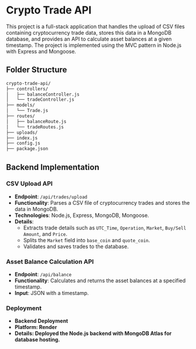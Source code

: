 # Crypto Trade API

This project is a full-stack application that handles the upload of CSV files containing cryptocurrency trade data, stores this data in a MongoDB database, and provides an API to calculate asset balances at a given timestamp. The project is implemented using the MVC pattern in Node.js with Express and Mongoose.

## Folder Structure

```bash
crypto-trade-api/
├── controllers/
│   ├── balanceController.js
│   └── tradeController.js
├── models/
│   └── Trade.js
├── routes/
│   ├── balanceRoute.js
│   └── tradeRoutes.js
├── uploads/
├── index.js
├── config.js
├── package.json
```

## Backend Implementation

### CSV Upload API

- **Endpoint**: `/api/trades/upload`
- **Functionality**: Parses a CSV file of cryptocurrency trades and stores the data in MongoDB.
- **Technologies**: Node.js, Express, MongoDB, Mongoose.
- **Details**:
  - Extracts trade details such as `UTC_Time`, `Operation`, `Market`, `Buy/Sell Amount`, and `Price`.
  - Splits the `Market` field into `base_coin` and `quote_coin`.
  - Validates and saves trades to the database.

### Asset Balance Calculation API

- **Endpoint**: `/api/balance`
- **Functionality**: Calculates and returns the asset balances at a specified timestamp.
- **Input**: JSON with a timestamp.


### Deployment
- **Backend Deployment**
- **Platform: Render**
- **Details: Deployed the Node.js backend with MongoDB Atlas for database hosting.**
